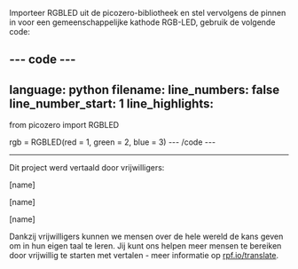 Importeer RGBLED uit de picozero-bibliotheek en stel vervolgens de pinnen in voor een gemeenschappelijke kathode RGB-LED, gebruik de volgende code:

--- code ---
---
language: python filename: line_numbers: false line_number_start: 1
line_highlights:
---
from picozero import RGBLED

rgb = RGBLED(red = 1, green = 2, blue = 3)
--- /code ---

***
Dit project werd vertaald door vrijwilligers:

[name]

[name]

[name]

Dankzij vrijwilligers kunnen we mensen over de hele wereld de kans geven om in hun eigen taal te leren. Jij kunt ons helpen meer mensen te bereiken door vrijwillig te starten met vertalen - meer informatie op [rpf.io/translate](https://rpf.io/translate).
